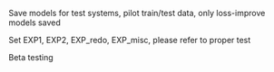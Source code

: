 Save models for test systems, pilot train/test data, only loss-improve models saved
        
Set EXP1, EXP2, EXP_redo, EXP_misc, please refer to proper test
        
Beta testing
  
   
 
